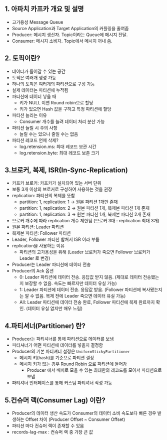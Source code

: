 ## 1. 아파치 카프카 개요 및 설명

- 고가용성 Message Queue
- Source Application과 Target Application의 커플링을 줄여줌
- Producer: 메시지 생산자. Topic이라는 Queue에 메시지 전달.
- Consumer: 메시지 소비자. Topic에서 메시지 꺼내 씀.


## 2. 토픽이란?

- 데이터가 들어갈 수 있는 공간
- 토픽은 여러개 생성 가능
- 하나의 토픽은 여러개의 파티션으로 구성 가능
- 실제 데이터는 파티션에 누적됨
- 파티션에 데이터 넣을 때
  - 키가 NULL 이면 Round robin으로 할당
  - 키가 있으면 Hash 값을 구하고 특정 파티션에 할당
- 파티션 늘리는 이유
  - Consumer 개수를 늘려 데이터 처리 분산 가능
- 파티션 늘릴 시 주의 사항
  - 늘릴 수는 있으나 줄일 수는 없음
- 파티션 레코드 언제 삭제?
  - log.retension.ms: 최대 레코드 보관 시간
  - log.retension.byte: 최대 레코드 보존 크기


## 3.브로커, 복제, ISR(In-Sync-Replication)

- 카프카 브로커: 카프카가 설치되어 있는 서버 단위
- 보통 3개 이상의 브로커로 구성하여 사용하는 것을 권장
- replication: 파티션의 복제를 뜻함
  - partition: 1, replication: 1 -> 원본 파티션 1개만 존재
  - partition: 1, replication: 2 -> 원본 파티션 1개, 복제본 파티션 1개 존재
  - partition: 1, replication: 3 -> 원본 파티션 1개, 복제본 파티션 2개 존재
- 브로커 개수에 따라 replication 개수 제한됨 (브로커 3대 : replication 최대 3개)
- 원본 파티션: Leader 파티션
- 복제본 파티션: Follower 파티션
- Leader, Follower 파티션 합쳐서 ISR 이라 부름
- replication을 사용하는 이유
  - 파티션의 고가용성을 위해 (Leader 브로커가 죽으면 Follower 브로커가 Leader 로 변경)
- Producer는 Leader 파티션에 데이터 전송
- Producer의 Ack 옵션
  - 0: Leader 파티션에 데이터 전송. 응답값 받지 않음. (제대로 데이터 전송됐는지 보장할 수 없음. 속도는 빠르지만 데이터 유실 가능)
  - 1: Leader 파티션에 데이터 전송. 응답값 받음. (Follower 파티션에 복사됐는지는 알 수 없음. 복제 전에 Leader 죽으면 데이터 유실 가능)
  - All: Leader 파티션에 데이터 전송 완료, Follower 파티션에 복제 완료까지 확인. (데이터 유실 없지만 매우 느림)


## 4.파티셔너(Partitioner) 란?

- Producer는 파티셔너를 통해 파티션으로 데이터를 보냄
- 파티셔너가 어떤 파티션에 데이터를 넣을지 결정함
- Producer의 기본 파티셔너 설정은 `UniformStickyPartitioner`
  - 메시지 키(hash)를 기준으로 파티션 결정
  - 메시지 키가 없는 경우 Round Robin 으로 파티션에 들어감
    - Producer 에서 배치로 모을 수 있는 최대한의 레코드를 모아서 파티션으로 보냄
- 파티셔너 인터페이스를 통해 커스텀 파티셔너 작성 가능


## 5.컨슈머 랙(Consumer Lag) 이란?

- Producer의 데이터 생산 속도가 Consumer의 데이터 소비 속도보다 빠른 경우 발생하는 Offset 차이 (Producer Offset ~ Consumer Offset)
- 파티션 마다 컨슈머 랙이 존재할 수 있음
- records-lag-max : 컨슈머 랙 중 가장 큰 값
